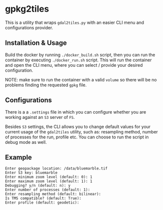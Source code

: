# gpkg2tiles

This is a utility that wraps `gdal2tiles.py` with an easier CLI menu and configurations provider.

## Installation & Usage

Build the docker by running `./docker_build.sh` script, then you can run the container by executing `./docker_run.sh` script.
This will run the container and open the CLI menu, where you can select / provide your desired configuration.

NOTE: make sure to run the container with a valid `volume` so there will be no problems finding the requested `gpkg` file.

## Configurations

There is a a `.settings` file in which you can configure whether you are working against an `S3` server of `FS`.

Besides `S3` settings, the CLI allows you to change default values for your current usage of the `gdal2tiles` utility, such as: resampling method, number of processes for the run, profile etc. You can choose to run the script in debug mode as well.

## Example

```
Enter geopackage location: /data/bluemarble.tif
Enter S3 key: bluemarble
Enter minimum zoom level (default: 0): 1
Enter maximum zoom level (default: 1): 1
Debugging? y/n (default: n): y
Enter number of processes (default: 1): 
Enter resampling method (default: bilinear): 
Is TMS compatible? (default: True): 
Enter profile (default: geodetic): 
```
